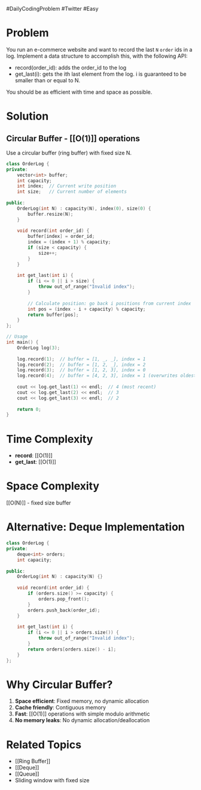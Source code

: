#DailyCodingProblem #Twitter #Easy 
# Problem

You run an e-commerce website and want to record the last `N` `order` ids in a log. Implement a data structure to accomplish this, with the following API:

- record(order_id): adds the order_id to the log
- get_last(i): gets the ith last element from the log. i is guaranteed to be smaller than or equal to N.

You should be as efficient with time and space as possible.
# Solution

## Circular Buffer - [[O(1)]] operations

Use a circular buffer (ring buffer) with fixed size N.

```cpp
class OrderLog {
private:
    vector<int> buffer;
    int capacity;
    int index;  // Current write position
    int size;   // Current number of elements
    
public:
    OrderLog(int N) : capacity(N), index(0), size(0) {
        buffer.resize(N);
    }
    
    void record(int order_id) {
        buffer[index] = order_id;
        index = (index + 1) % capacity;
        if (size < capacity) {
            size++;
        }
    }
    
    int get_last(int i) {
        if (i <= 0 || i > size) {
            throw out_of_range("Invalid index");
        }
        
        // Calculate position: go back i positions from current index
        int pos = (index - i + capacity) % capacity;
        return buffer[pos];
    }
};

// Usage
int main() {
    OrderLog log(3);
    
    log.record(1);  // buffer = [1, _, _], index = 1
    log.record(2);  // buffer = [1, 2, _], index = 2
    log.record(3);  // buffer = [1, 2, 3], index = 0
    log.record(4);  // buffer = [4, 2, 3], index = 1 (overwrites oldest)
    
    cout << log.get_last(1) << endl;  // 4 (most recent)
    cout << log.get_last(2) << endl;  // 3
    cout << log.get_last(3) << endl;  // 2
    
    return 0;
}
```

# Time Complexity

- **record**: [[O(1)]]
- **get_last**: [[O(1)]]

# Space Complexity

[[O(N)]] - fixed size buffer

# Alternative: Deque Implementation

```cpp
class OrderLog {
private:
    deque<int> orders;
    int capacity;
    
public:
    OrderLog(int N) : capacity(N) {}
    
    void record(int order_id) {
        if (orders.size() >= capacity) {
            orders.pop_front();
        }
        orders.push_back(order_id);
    }
    
    int get_last(int i) {
        if (i <= 0 || i > orders.size()) {
            throw out_of_range("Invalid index");
        }
        return orders[orders.size() - i];
    }
};
```

# Why Circular Buffer?

1. **Space efficient**: Fixed memory, no dynamic allocation
2. **Cache friendly**: Contiguous memory
3. **Fast**: [[O(1)]] operations with simple modulo arithmetic
4. **No memory leaks**: No dynamic allocation/deallocation

# Related Topics

- [[Ring Buffer]]
- [[Deque]]
- [[Queue]]
- Sliding window with fixed size
